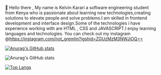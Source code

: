 👋 Hello there , My name is Kelvin Karari a software engineering student from Kenya who is passionate about learning new technologies,creating solutions to elevate people and solve problems.I am skilled in frontend development and interface design.Some of the technologies i have experience working with are HTML , CSS and JAVASCRIPT.I enjoy learning languages and technologies. You can check out my instagram @https://instagram.com/not_gremlin?igshid=ZGUzMzM3NWJiOQ==

[![Anurag's GitHub stats](https://github-readme-stats.vercel.app/api?username=p-karari)](https://github.com/anuraghazra/github-readme-stats)

![Anurag's GitHub stats](https://github-readme-stats.vercel.app/api?username=p-karari&show_icons=true&theme=tokyonight)

[![Top Langs](https://github-readme-stats.vercel.app/api/top-langs/?username=p-karari)](https://github.com/anuraghazra/github-readme-stats)

